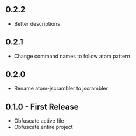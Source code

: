 ## 0.2.2
* Better descriptions

## 0.2.1
* Change command names to follow atom pattern

## 0.2.0
* Rename atom-jscrambler to jscrambler

## 0.1.0 - First Release
* Obfuscate active file
* Obfuscate entire project
